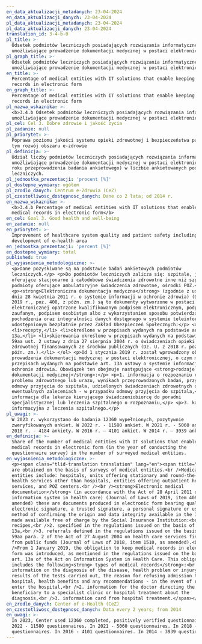 ```yaml
---
en_data_aktualizacji_metadanych: 23-04-2024
en_data_aktualizacji_danych: 23-04-2024
pl_data_aktualizacji_metadanych: 23-04-2024
pl_data_aktualizacji_danych: 23-04-2024
translation_id: 3-4-b-0
pl_title: >-
  Odsetek podmiotów leczniczych posiadających rozwiązania informatyczne
  umożliwiające prowadzenie dokumentacji medycznej w postaci elektronicznej
pl_graph_title: >-
  Odsetek podmiotów leczniczych posiadających rozwiązania informatyczne
  umożliwiające prowadzenie dokumentacji medycznej w postaci elektronicznej
en_title: >-
  Percentage of medical entities with IT solutions that enable keeping medical
  records in electronic form
en_graph_title: >-
  Percentage of medical entities with IT solutions that enable keeping medical
  records in electronic form
pl_nazwa_wskaznika: >-
  <b>3.4.b Odsetek podmiotów leczniczych posiadających rozwiązania informatyczne
  umożliwiające prowadzenie dokumentacji medycznej w postaci elektronicznej</b>
pl_cel: Cel 3. Dobre zdrowie i jakość życia
pl_zadanie: null
pl_priorytet: >-
  Poprawa poziomu jakości systemu opieki zdrowotnej i bezpieczeństwa pacjenta, w
  tym rozwój obszaru e-zdrowie
pl_definicja: >-
  Udział liczby podmiotów leczniczych posiadających rozwiązania informatyczne,
  umożliwiające prowadzenie dokumentacji medycznej w postaci elektronicznej (w
  roku przeprowadzenia badania ankietowego) w liczbie ankietowanych podmiotów
  leczniczych.
pl_jednostka_prezentacji: 'procent [%]'
pl_dostepne_wymiary: ogółem
pl_zrodlo_danych: Centrum e-Zdrowia (CeZ)
pl_czestotliwosc_dostępnosc_danych: Dane co 2 lata; od 2014 r.
en_nazwa_wskaznika: >-
  <b>3.4.b Percentage of medical entities with IT solutions that enable keeping
  medical records in electronic form</b>
en_cel: Goal 3. Good health and well-being
en_zadanie: null
en_priorytet: >-
  Improvement of healthcare system quality and patient safety including the
  development of e-health area
en_jednostka_prezentacji: 'percent [%]'
en_dostepne_wymiary: total
published: true
pl_wyjasnienia_metodologiczne: >-
  <p>Dane pozyskiwane są na podstawie badań ankietowych podmiotów
  leczniczych.</p> <p>Do podmiotów leczniczych zalicza się: szpitale, jednostki
  oferujące stacjonarne i całodobowe świadczenia zdrowotne inne niż szpitale,
  podmioty oferujące ambulatoryjne świadczenia zdrowotne, ośrodki POZ.</p>
  <p><strong>Elektroniczna dokumentacja medyczna</strong> (zgodnie z ustawą z
  dnia 28 kwietnia 2011 r. o systemie informacji w ochronie zdrowia) (Dz. U. z
  2019 r., poz. 408, z późn. zm.) są to dokumenty wytworzone w postaci
  elektronicznej opatrzone kwalifikowanym podpisem elektronicznym, podpisem
  zaufanym, podpisem osobistym albo z wykorzystaniem sposobu potwierdzania
  pochodzenia oraz integralności danych dostępnego w systemie teleinformatycznym
  udostępnionym bezpłatnie przez Zakład Ubezpieczeń Społecznych:</p> <ol>
  <li>recepty,</li> <li>określone w przepisach wydanych na podstawie art.
  13a,</li> <li>skierowania określone w przepisach wydanych na podstawie art.
  59aa ust. 2 ustawy z dnia 27 sierpnia 2004 r. o świadczeniach opieki
  zdrowotnej finansowanych ze środków publicznych (Dz. U. z 2018 r. poz. 1510, z
  późn. zm.).</li> </ol> <p>Od 1 stycznia 2019 r. został wprowadzony obowiązek
  prowadzenia dokumentacji medycznej w postaci elektronicznej, o czym mowa w
  przepisach wydanych na podstawie art. 13a ustawy o systemie informacji w
  ochronie zdrowia. Obowiązek ten obejmuje następujące <strong>rodzaje
  dokumentacji medycznej</strong>:</p> <p>1. informacja o rozpoznaniu choroby,
  problemu zdrowotnego lub urazu, wynikach przeprowadzonych badań, przyczynie
  odmowy przyjęcia do szpitala, udzielonych świadczeniach zdrowotnych oraz
  ewentualnych zaleceniach - w przypadku odmowy przyjęcia do szpitala,</p> <p>2.
  informacja dla lekarza kierującego świadczeniobiorcę do poradni
  specjalistycznej lub leczenia szpitalnego o rozpoznaniu,</p> <p>3. karta
  informacyjna z leczenia szpitalnego.</p>
pl_uwagi: >-
  W 2023 r. wykorzystano do badania 12360 wypełnionych, pozytywnie
  zweryfikowanych ankiet. W 2022 r. - 11580 ankiet. W 2021 r. - 5060 ankiet. W
  2018 r. - 4184 ankiety. W 2016 r. – 4101 ankiet. W 2014 r. – 3939 ankiet.
en_definicja: >-
  Share of the number of medical entities with IT solutions that enable keeping
  medical records in electronic form (in the year of conducting the
  questionnaire survey) in the number of surveyed medical entities.
en_wyjasnienia_metodologiczne: >-
  <p><span class="tlid-translation translation" lang="en"><span title="">Data
  are obtained on the basis of surveys of medical entities.<br />Medical
  entities include: hospitals, units offering stationary and round-the-clock
  health services other than hospitals, entities offering outpatient health
  services, and POZ centers.<br /><br /><strong>Electronic medical
  documentation</strong> (in accordance with the Act of 28 April 2011 on the
  information system in health care) (Journal of Laws of 2019, item 408, as
  amended) these are documents produced in electronic form bearing qualified an
  electronic signature, a trusted signature, a personal signature or using the
  method of confirming the origin and data integrity available in the ICT system
  made available free of charge by the Social Insurance Institution:<br />1.
  recipes,<br />2. specified in the regulations issued on the basis of art.
  13a,<br />3. referrals defined in the regulations issued on the basis of art.
  59aa para. 2 of the Act of 27 August 2004 on health care services financed
  from public funds (Journal of Laws of 2018, item 1510, as amended).<br /><br
  />From 1 January 2019, the obligation to keep medical records in electronic
  form was introduced, as mentioned in the regulations issued on the basis of
  art. 13a of the Act on Information System in Health Care. This obligation
  includes the following<strong> types of medical records</strong>:<br />1.
  information on the diagnosis of the disease, health problem or injury, the
  results of the tests carried out, the reason for refusing admission to the
  hospital, health benefits and any recommendations - in the event of refusal to
  enter the hospital,<br />2. information for the doctor directing the
  beneficiary to a specialist clinic or hospital treatment about the
  diagnosis,<br />3. information card from hospital treatment.</span></span></p>
en_zrodlo_danych: Center of e-Health (CeZ)
en_czestotliwosc_dostępnosc_danych: Data every 2 years; from 2014
en_uwagi: >-
  In 2023, Center used 12360 completed, positively verified questionnaires. In
  2022 - 11580 questionnaires. In 2021 - 5060 questionnaires. In 2018 - 4184
  questionnaires. In 2016 - 4101 questionnaires. In 2014 - 3939 questionnaires.
---
```

